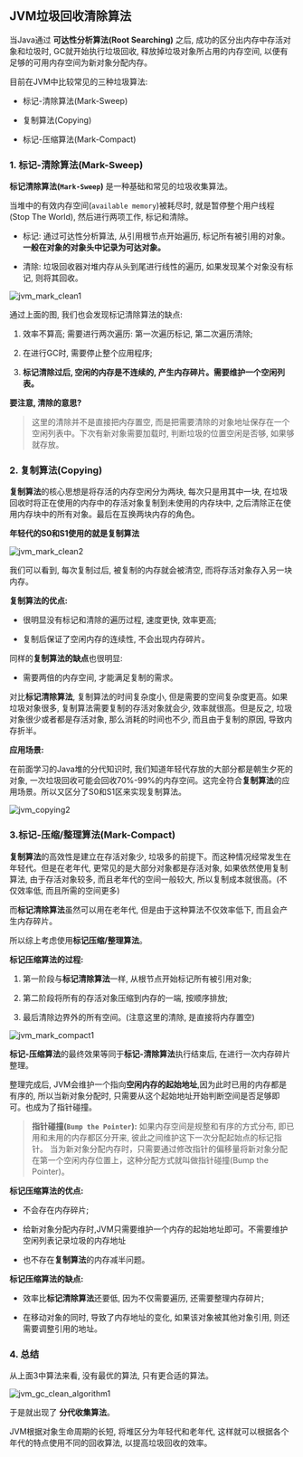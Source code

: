 ## JVM垃圾回收清除算法

当Java通过 **可达性分析算法(Root Searching)** 之后, 成功的区分出内存中存活对象和垃圾时, GC就开始执行垃圾回收, 释放掉垃圾对象所占用的内存空间, 以便有足够的可用内存空间为新对象分配内存。


目前在JVM中比较常见的三种垃圾算法:

- 标记-清除算法(Mark-Sweep)

- 复制算法(Copying)

- 标记-压缩算法(Mark-Compact)

### 1. 标记-清除算法(Mark-Sweep)

**标记清除算法(`Mark-Sweep`)** 是一种基础和常见的垃圾收集算法。

当堆中的有效内存空间(`available memory`)被耗尽时, 就是暂停整个用户线程(Stop The World), 然后进行两项工作, 标记和清除。

- 标记: 通过可达性分析算法, 从引用根节点开始遍历, 标记所有被引用的对象。**一般在对象的对象头中记录为可达对象。**

- 清除: 垃圾回收器对堆内存从头到尾进行线性的遍历, 如果发现某个对象没有标记, 则将其回收。

![jvm_mark_clean1](/image/jvm_mark_clean1.png)

通过上面的图, 我们也会发现标记清除算法的缺点:

1. 效率不算高; 需要进行两次遍历: 第一次遍历标记, 第二次遍历清除;

2. 在进行GC时, 需要停止整个应用程序;

3. **标记清除过后, 空闲的内存是不连续的, 产生内存碎片。需要维护一个空闲列表。**

**要注意, 清除的意思?**

> 这里的清除并不是直接把内存置空, 而是把需要清除的对象地址保存在一个空闲列表中。下次有新对象需要加载时, 判断垃圾的位置空闲是否够, 如果够就存放。

### 2. 复制算法(Copying)

**复制算法**的核心思想是将存活的内存空闲分为两块, 每次只是用其中一块, 在垃圾回收时将正在使用的内存中的存活对象复制到未使用的内存块中, 之后清除正在使用内存块中的所有对象。最后在互换两块内存的角色。

**年轻代的S0和S1使用的就是复制算法**

![jvm_mark_clean2](/image/jvm_copying1.png)

我们可以看到, 每次复制过后, 被复制的内存就会被清空, 而将存活对象存入另一块内存。

**复制算法的优点:**

- 很明显没有标记和清除的遍历过程, 速度更快, 效率更高;

- 复制后保证了空闲内存的连续性, 不会出现内存碎片。

同样的**复制算法的缺点**也很明显:

- 需要两倍的内存空间, 才能满足复制的需求。

对比**标记清除算法**, 复制算法的时间复杂度小, 但是需要的空间复杂度更高。如果垃圾对象很多, 复制算法需要复制的存活对象就会少, 效率就很高。但是反之, 垃圾对象很少或者都是存活对象, 那么消耗的时间也不少, 而且由于复制的原因, 导致内存折半。

**应用场景:**

在前面学习的Java堆的分代知识时, 我们知道年轻代存放的大部分都是朝生夕死的对象, 一次垃圾回收可能会回收70%-99%的内存空间。这完全符合**复制算法**的应用场景。所以又区分了S0和S1区来实现复制算法。

![jvm_copying2](/image/jvm_copying2.png)


### 3.标记-压缩/整理算法(Mark-Compact)

**复制算法**的高效性是建立在存活对象少, 垃圾多的前提下。而这种情况经常发生在年轻代。但是在老年代, 更常见的是大部分对象都是存活对象, 如果依然使用复制算法, 由于存活对象较多, 而且老年代的空间一般较大, 所以复制成本就很高。(不仅效率低, 而且所需的空间更多)

而**标记清除算法**虽然可以用在老年代, 但是由于这种算法不仅效率低下, 而且会产生内存碎片。

所以综上考虑使用**标记压缩/整理算法**。

**标记压缩算法的过程:**

1. 第一阶段与**标记清除算法**一样, 从根节点开始标记所有被引用对象;

2. 第二阶段将所有的存活对象压缩到内存的一端, 按顺序排放;

3. 最后清除边界外的所有空间。(注意这里的清除, 是直接将内存置空)

![jvm_mark_compact1](/image/jvm_mark_compact1.png)

**标记-压缩算法**的最终效果等同于**标记-清除算法**执行结束后, 在进行一次内存碎片整理。

整理完成后, JVM会维护一个指向**空闲内存的起始地址**,因为此时已用的内存都是有序的, 所以当新对象分配时, 只需要从这个起始地址开始判断空间是否足够即可。也成为了指针碰撞。

> **指针碰撞(`Bump the Pointer`):** 如果内存空间是规整和有序的方式分布, 即已用和未用的内存都区分开来, 彼此之间维护这下一次分配起始点的标记指针。 当为新对象分配内存时，只需要通过修改指针的偏移量将新对象分配在第一个空闲内存位置上，这种分配方式就叫做指针碰撞(Bump the Pointer)。


**标记压缩算法的优点:**

- 不会存在内存碎片;

- 给新对象分配内存时,JVM只需要维护一个内存的起始地址即可。不需要维护空闲列表记录垃圾的内存地址

- 也不存在**复制算法**的内存减半问题。

**标记压缩算法的缺点:**

- 效率比**标记清除算法**还要低, 因为不仅需要遍历, 还需要整理内存碎片;

- 在移动对象的同时, 导致了内存地址的变化, 如果该对象被其他对象引用, 则还需要调整引用的地址。

### 4. 总结

从上面3中算法来看, 没有最优的算法, 只有更合适的算法。

![jvm_gc_clean_algorithm1](/image/jvm_gc_clean_algorithm1.png)

于是就出现了 **分代收集算法**。

JVM根据对象生命周期的长短, 将堆区分为年轻代和老年代, 这样就可以根据各个年代的特点使用不同的回收算法, 以提高垃圾回收的效率。





